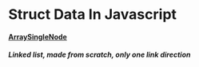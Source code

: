# Struct Data In Javascript

#### [ArraySingleNode](https://github.com/gabrielnavas/struct_data_in_javascript "Code's link")
##### Linked list, made from scratch, only one link direction